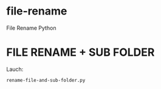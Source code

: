 # file-rename
File Rename Python

# FILE RENAME + SUB FOLDER
Lauch:

``rename-file-and-sub-folder.py``
